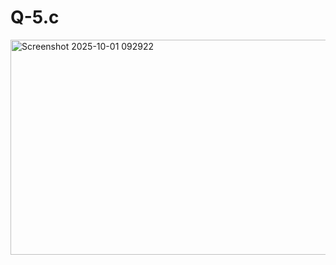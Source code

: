 <h1> Q-5.c</h1>
<img width="1369" height="344" alt="Screenshot 2025-10-01 092922" src="https://github.com/user-attachments/assets/3c19f536-9621-40e0-8d7f-73dad2fa35f5" />
